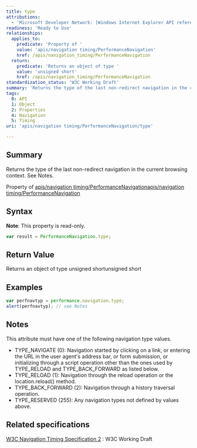 ```yaml
---
title: type
attributions:
  - 'Microsoft Developer Network: [Windows Internet Explorer API reference Article](http://msdn.microsoft.com/en-us/library/ie/hh828809%28v=vs.85%29.aspx)'
readiness: 'Ready to Use'
relationships:
  applies_to:
    predicate: 'Property of '
    value: 'apis/navigation timing/PerformanceNavigation'
    href: /apis/navigation_timing/PerformanceNavigation
  return:
    predicate: 'Returns an object of type '
    value: 'unsigned short'
    href: /apis/navigation_timing/PerformanceNavigation
standardization_status: 'W3C Working Draft'
summary: 'Returns the type of the last non-redirect navigation in the current browsing context. See Notes.'
tags:
  0: API
  1: Object
  2: Properties
  4: Navigation
  5: Timing
uri: 'apis/navigation timing/PerformanceNavigation/type'

---
```

## <span>Summary</span>

Returns the type of the last non-redirect navigation in the current browsing context. See Notes.

Property of [apis/navigation timing/PerformanceNavigation](/apis/navigation_timing/PerformanceNavigation)[apis/navigation timing/PerformanceNavigation](/apis/navigation_timing/PerformanceNavigation)

## <span>Syntax</span>

**Note**: This property is read-only.

``` js
var result = PerformanceNavigation.type;
```

## <span>Return Value</span>

Returns an object of type unsigned shortunsigned short

## <span>Examples</span>

``` js
var perfnavtyp = performance.navigation.type;
alert(perfnavtyp); // see Notes
```

## <span>Notes</span>

This attribute must have one of the following navigation type values.

-   TYPE\_NAVIGATE (0): Navigation started by clicking on a link, or entering the URL in the user agent's address bar, or form submission, or initializing through a script operation other than the ones used by TYPE\_RELOAD and TYPE\_BACK\_FORWARD as listed below.
-   TYPE\_RELOAD (1): Navigation through the reload operation or the location.reload() method.
-   TYPE\_BACK\_FORWARD (2): Navigation through a history traversal operation.
-   TYPE\_RESERVED (255): Any navigation types not defined by values above.

## <span>Related specifications</span>

[W3C Navigation Timing Specification 2](http://www.w3.org/TR/navigation-timing-2/)
:   W3C Working Draft
